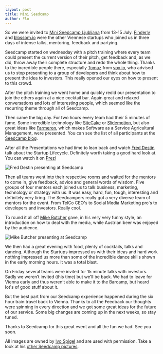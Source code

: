 ```yaml
---
layout: post
title: Mini Seedcamp
author: Flo
---
```


So we were invited to [Mini Seedcamp Ljubljana](http://www.seedcamp.com/events/msc-ljubljana-2011) from 13-15 July. [Finderly](http://finderly.com/) and [blossom.io](http://blossom.io/) were the other Viennese startups who joined us in three days of intense talks, mentoring, feedback and partying.

Seedcamp started on wednesday with a pitch training where every team could present the current version of their pitch, get feedback and, as we did, throw away their complete structure and redo the whole thing. Thanks to the incredible people there, especially [Tomaz](https://twitter.com/#!/tomazstolfa) from [vox.io](http://vox.io), who advised us to stop presenting to a group of developers and think about how to present the idea to investors. This really opened our eyes on how to present to this crowd.

After the pitch training we went home and quickly redid our presentation to join the others again at a nice cocktail bar. Again great and relaxed conversations and lots of interesting people, which seemed like the recurring theme through all of Seedcamp.

Then came the big day. For two hours every team had their 5 minutes of fame. Some incredible technology like [SiteCake](http://sitecake.com/) or [Slidemotion](http://www.slidemotion.com/), but also great ideas like [Farmeron](http://farmeron.com/), which makes Software as a Service Agricultural Management, were presented. You can see the list of all participants at the [Seedcamp blog](http://bit.ly/ngWV8l).

After all the Presentations we had time to lean back and watch [Fred Destin](https://twitter.com/#!/fdestin) talk about the Startup Lifecycle. Definitely worth taking a good hard look at. You can watch it on [Prezi](http://bit.ly/p6bI3a)

![Fred Destin presenting at Seedcamp](http://railsonfire.github.com/images/seedcamp/freddestin.png)

Then all teams went into their respective rooms and waited for the mentors to come in, give feedback, advice and general words of wisdom. Five groups of four mentors each joined us to talk business, marketing, technology or strategy with us. It was easy, hard, fun, tough, interesting and definitely very tiring. The Seedcampers really got a very diverse team of mentors for the event. From TelCo CEO's to Social Media Marketing pro's to developers and investors. Really cool.

To round it all off [Mike Butcher](http://mbites.com/) gave, in his very very funny style, an introduction on how to deal with the media, while Austrian beer was enjoyed by the audience.

![Mike Butcher presenting at Seedcamp](http://railsonfire.github.com/images/seedcamp/mikebutcher.png)

We then had a great evening with food, plenty of cocktails, talks and dancing. Although the Startups impressed us with their ideas and hard work nothing impressed us more than some of the incredible dance skills shown in the early morning hours. It was a total blast.

On Friday several teams were invited for 15 minute talks with investors. Sadly we weren’t invited (this time) but we'll be back. We had to leave for Vienna early and thus weren’t able to make it to the Barcamp, but heard lot's of good stuff about it.

But the best part from our Seedcamp experience happened during the six hour train travel back to Vienna. Thanks to all the Feedback our thoughts were spinning in every direction and we got some great ideas for the future of our service. Some big changes are coming up in the next weeks, so stay tuned.

Thanks to Seedcamp for this great event and all the fun we had. See you soon.

All images are owned by [Ivo Spigel](https://twitter.com/#!/ivospigel) and are used with permission. Take a look at his [other Seedcamp pictures](http://www.zangzing.com/ivospigel/seedcamp-barcamp-ljubljana/photos).